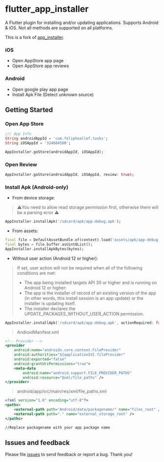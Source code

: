# flutter_app_installer

A Flutter plugin for installing and/or updating applications. Supports Android & iOS. Not all methods are supported on all platforms.

This is a fork of [app_installer](https://github.com/yy1300326388/app_installer).

### iOS

* Open AppStore app page
* Open AppStore app reviews

### Android

* Open google play app page
* Install Apk File (Detect unknown source)

## Getting Started

### Open App Store

```dart
/// App Info
String androidAppId = 'com.felipheallef.tasks';
String iOSAppId = '324684580';

AppInstaller.goStore(androidAppId, iOSAppId);
```

### Open Review

```dart
AppInstaller.goStore(androidAppId, iOSAppId, review: true);
```

### Install Apk (Android-only)

- From device storage:
> ⚠️You need to allow read storage permission first, otherwise there will be a parsing error ⚠️
```dart
AppInstaller.installApk('/sdcard/apk/app-debug.apk');
```

- From assets:
```dart
final file = DefaultAssetBundle.of(context).load('assets/apk/app-debug.apk');
final bytes = file.buffer.asUint8List();
AppInstaller.installApkBytes(bytes);
```

- Without user action (Android 12 or higher):
> If set, user action will not be required when all of the following conditions are met:
> - The app being installed targets API 30 or higher and is running on Android 12 or higher:
> - The app is the installer of record of an existing version of the app (in other words, this install session is an app update) or the installer is updating itself.
> - The installer declares the UPDATE_PACKAGES_WITHOUT_USER_ACTION permission.

```dart
AppInstaller.installApk('/sdcard/apk/app-debug.apk', actionRequired: false);
```


> AndroidManifest.xml

```xml
<!-- Provider -->
<provider
    android:name="androidx.core.content.FileProvider"
    android:authorities="${applicationId}.fileProvider"
    android:exported="false"
    android:grantUriPermissions="true">
    <meta-data
        android:name="android.support.FILE_PROVIDER_PATHS"
        android:resource="@xml/file_paths" />
</provider>
```

> android/app/src/main/res/xml/file_paths.xml
```xml
<?xml version="1.0" encoding="utf-8"?>
<paths>
    <external-path path="Android/data/packagename/" name="files_root" />
    <external-path path="." name="external_storage_root" />
</paths>

//Replace packagename with your app package name
```

## Issues and feedback

Please file [issues](https://github.com/felipheallef/flutter-app-installer/issues/new) to send feedback or report a bug. Thank you!
